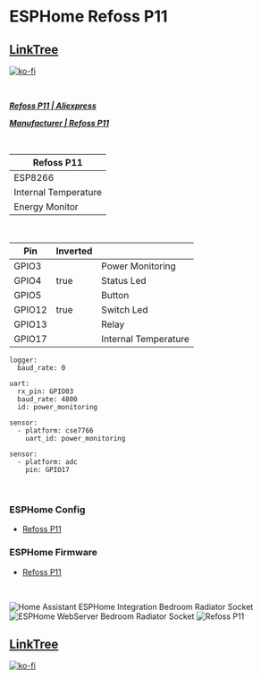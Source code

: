 # ESPHome Refoss P11

## [LinkTree](https://linktr.ee/DzurisHome)

[![ko-fi](https://ko-fi.com/img/githubbutton_sm.svg)](https://ko-fi.com/N4N6M7OX3)

</br>

*****[Refoss P11 | Aliexpress](https://s.click.aliexpress.com/e/_mPJhNKY)*****

*****[Manufacturer | Refoss P11](https://refoss.net/products/refoss-tesmota-wi-fi-plug-p11)*****

</br>

| Refoss P11           |
|----------------------|
| ESP8266              |
| Internal Temperature |
| Energy Monitor       |

</br>

| Pin    | Inverted |                      |
| ------ | -------- | ---------------------|
| GPIO3  |          | Power Monitoring     |
| GPIO4  | true     | Status Led           |
| GPIO5  |          | Button               |
| GPIO12 | true     | Switch Led           |
| GPIO13 |          | Relay                |
| GPIO17 |          | Internal Temperature |

```
logger:
  baud_rate: 0

uart:
  rx_pin: GPIO03
  baud_rate: 4800
  id: power_monitoring

sensor:
  - platform: cse7766
    uart_id: power_monitoring

sensor:
  - platform: adc
    pin: GPIO17
```

</br>

### ESPHome Config
- [Refoss P11](https://github.com/DzurisHome/ESPHome-Config-Refoss-P11/blob/main/ESPHome%20Config/Refoss%20P11.yaml)

### ESPHome Firmware
- [Refoss P11](https://github.com/DzurisHome/ESPHome-Refoss-P11/blob/main/ESPHome%20Firmware/Refoss%20P11.bin)

</br>

![Home Assistant ESPHome Integration Bedroom Radiator Socket](https://github.com/DzurisHome/ESPHome-Config-Refoss-P11/blob/main/Images/Home%20Assistant%20ESPHome%20Integration%20Bedroom%20Radiator%20Socket.png)
![ESPHome WebServer Bedroom Radiator Socket](https://github.com/DzurisHome/ESPHome-Config-Refoss-P11/blob/main/Images/ESPHome%20WebServer%20Bedroom%20Radiator%20Socket.png)
![Refoss P11](https://github.com/DzurisHome/ESPHome-Config-Refoss-P11/blob/main/Images/Refoss%20P11.png)

## [LinkTree](https://linktr.ee/DzurisHome)

[![ko-fi](https://ko-fi.com/img/githubbutton_sm.svg)](https://ko-fi.com/N4N6M7OX3)
